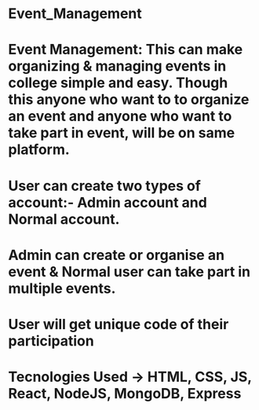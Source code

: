 # Event_Management
# Event Management: This can make organizing & managing events in college simple and easy. Though this anyone who want to to organize an event and anyone who want to take part in event, will be on same platform.
# User can create two types of account:- Admin account and Normal account.
# Admin can create or organise an event & Normal user can take part in multiple events.
# User will get unique code of their participation
# Tecnologies Used -> HTML, CSS, JS, React, NodeJS, MongoDB, Express
